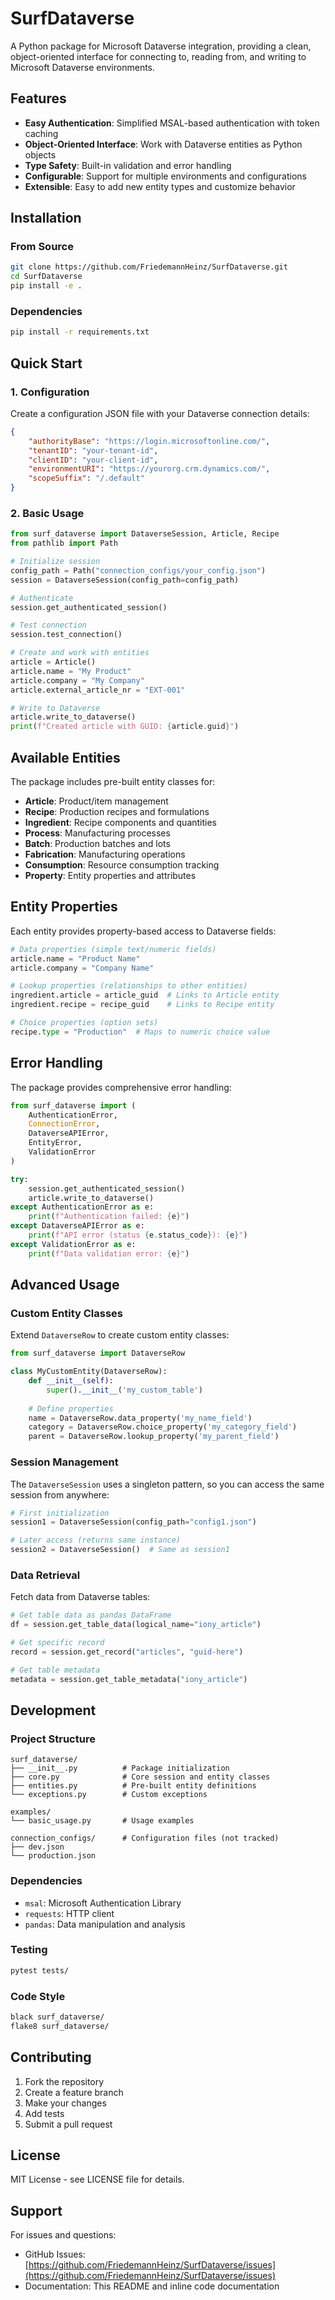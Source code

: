 # SurfDataverse

A Python package for Microsoft Dataverse integration, providing a clean, object-oriented interface for connecting to, reading from, and writing to Microsoft Dataverse environments.

## Features

- **Easy Authentication**: Simplified MSAL-based authentication with token caching
- **Object-Oriented Interface**: Work with Dataverse entities as Python objects
- **Type Safety**: Built-in validation and error handling
- **Configurable**: Support for multiple environments and configurations
- **Extensible**: Easy to add new entity types and customize behavior

## Installation

### From Source
```bash
git clone https://github.com/FriedemannHeinz/SurfDataverse.git
cd SurfDataverse
pip install -e .
```

### Dependencies
```bash
pip install -r requirements.txt
```

## Quick Start

### 1. Configuration

Create a configuration JSON file with your Dataverse connection details:

```json
{
    "authorityBase": "https://login.microsoftonline.com/",
    "tenantID": "your-tenant-id",
    "clientID": "your-client-id", 
    "environmentURI": "https://yourorg.crm.dynamics.com/",
    "scopeSuffix": "/.default"
}
```

### 2. Basic Usage

```python
from surf_dataverse import DataverseSession, Article, Recipe
from pathlib import Path

# Initialize session
config_path = Path("connection_configs/your_config.json")
session = DataverseSession(config_path=config_path)

# Authenticate
session.get_authenticated_session()

# Test connection
session.test_connection()

# Create and work with entities
article = Article()
article.name = "My Product"
article.company = "My Company"
article.external_article_nr = "EXT-001"

# Write to Dataverse
article.write_to_dataverse()
print(f"Created article with GUID: {article.guid}")
```

## Available Entities

The package includes pre-built entity classes for:

- **Article**: Product/item management
- **Recipe**: Production recipes and formulations
- **Ingredient**: Recipe components and quantities  
- **Process**: Manufacturing processes
- **Batch**: Production batches and lots
- **Fabrication**: Manufacturing operations
- **Consumption**: Resource consumption tracking
- **Property**: Entity properties and attributes

## Entity Properties

Each entity provides property-based access to Dataverse fields:

```python
# Data properties (simple text/numeric fields)
article.name = "Product Name"
article.company = "Company Name"

# Lookup properties (relationships to other entities)
ingredient.article = article_guid  # Links to Article entity
ingredient.recipe = recipe_guid    # Links to Recipe entity

# Choice properties (option sets)
recipe.type = "Production"  # Maps to numeric choice value
```

## Error Handling

The package provides comprehensive error handling:

```python
from surf_dataverse import (
    AuthenticationError,
    ConnectionError, 
    DataverseAPIError,
    EntityError,
    ValidationError
)

try:
    session.get_authenticated_session()
    article.write_to_dataverse()
except AuthenticationError as e:
    print(f"Authentication failed: {e}")
except DataverseAPIError as e:
    print(f"API error (status {e.status_code}): {e}")
except ValidationError as e:
    print(f"Data validation error: {e}")
```

## Advanced Usage

### Custom Entity Classes

Extend `DataverseRow` to create custom entity classes:

```python
from surf_dataverse import DataverseRow

class MyCustomEntity(DataverseRow):
    def __init__(self):
        super().__init__('my_custom_table')
    
    # Define properties
    name = DataverseRow.data_property('my_name_field')
    category = DataverseRow.choice_property('my_category_field')  
    parent = DataverseRow.lookup_property('my_parent_field')
```

### Session Management

The `DataverseSession` uses a singleton pattern, so you can access the same session from anywhere:

```python
# First initialization
session1 = DataverseSession(config_path="config1.json")

# Later access (returns same instance)  
session2 = DataverseSession()  # Same as session1
```

### Data Retrieval

Fetch data from Dataverse tables:

```python
# Get table data as pandas DataFrame
df = session.get_table_data(logical_name="iony_article")

# Get specific record
record = session.get_record("articles", "guid-here")

# Get table metadata
metadata = session.get_table_metadata("iony_article")
```

## Development

### Project Structure
```
surf_dataverse/
├── __init__.py          # Package initialization
├── core.py              # Core session and entity classes
├── entities.py          # Pre-built entity definitions
└── exceptions.py        # Custom exceptions

examples/
└── basic_usage.py       # Usage examples

connection_configs/      # Configuration files (not tracked)
├── dev.json
└── production.json
```

### Dependencies

- `msal`: Microsoft Authentication Library
- `requests`: HTTP client  
- `pandas`: Data manipulation and analysis

### Testing

```bash
pytest tests/
```

### Code Style

```bash
black surf_dataverse/
flake8 surf_dataverse/
```

## Contributing

1. Fork the repository
2. Create a feature branch
3. Make your changes
4. Add tests
5. Submit a pull request

## License

MIT License - see LICENSE file for details.

## Support

For issues and questions:
- GitHub Issues: [https://github.com/FriedemannHeinz/SurfDataverse/issues](https://github.com/FriedemannHeinz/SurfDataverse/issues)
- Documentation: This README and inline code documentation